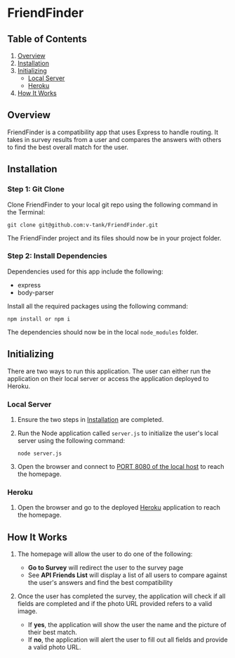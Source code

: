# FriendFinder

## Table of Contents 

1. [Overview](#overview)
2. [Installation](#installation)
3. [Initializing](#initializing)
	- [Local Server](#local-server)
	- [Heroku](#heroku)
4. [How It Works](#how-it-works)

<a name="overview"></a>
## Overview

FriendFinder is a compatibility app that uses Express to handle routing. It takes in survey results from a user and compares the answers with others to find the best overall match for the user.

<a name="installation"></a>
## Installation

### Step 1: Git Clone

Clone FriendFinder to your local git repo using the following command in the Terminal:

```
git clone git@github.com:v-tank/FriendFinder.git
```

The FriendFinder project and its files should now be in your project folder.

### Step 2: Install Dependencies

Dependencies used for this app include the following:

* express
* body-parser

Install all the required packages using the following command:

```
npm install or npm i
```

The dependencies should now be in the local `node_modules` folder.

<a name="initializing"></a>
## Initializing

There are two ways to run this application. The user can either run the application on their local server or access the application deployed to Heroku.

<a name="local-server"></a>
### Local Server

1. Ensure the two steps in [Installation](#installation) are completed.

2. Run the Node application called `server.js` to initialize the user's local server using the following command:

	```
	node server.js
	```
3. Open the browser and connect to [PORT 8080 of the local host](http://localhost:8080/) to reach the homepage.

<a name="heroku"></a>
### Heroku

1. Open the browser and go to the deployed [Heroku](https://friend-finder-vt.herokuapp.com/) application to reach the homepage.

## How It Works

1. The homepage will allow the user to do one of the following:

	- **Go to Survey** will redirect the user to the survey page
	- See **API Friends List** will display a list of all users to compare against the user's answers and find the best compatibility

2. Once the user has completed the survey, the application will check if all fields are completed and if the photo URL provided refers to a valid image.

	- If **yes**, the application will show the user the name and the picture of their best match.
	- If **no**, the application will alert the user to fill out all fields and provide a valid photo URL.

